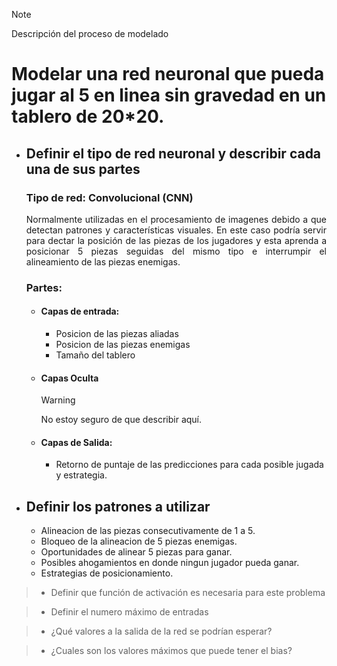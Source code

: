 >[!NOTE]
Descripción del proceso de modelado

# Modelar una red neuronal que pueda jugar al 5 en linea sin gravedad en un tablero de 20*20.

- ## Definir el tipo de red neuronal y describir cada una de sus partes
    ### Tipo de red: Convolucional (CNN)
    <div align="justify">
        Normalmente utilizadas en el procesamiento de imagenes debido a que detectan patrones y características visuales.
        En este caso podría servir para dectar la posición de las piezas de los jugadores y esta aprenda a posicionar 5 piezas seguidas del mismo tipo e interrumpir el alineamiento de las piezas enemigas.
    </div>

    ### Partes:
    - #### Capas de entrada:
        - Posicion de las piezas aliadas
        - Posicion de las piezas enemigas
        - Tamaño del tablero

    - #### Capas Oculta
        >[!WARNING]
        No estoy seguro de que describir aquí.
        
    - #### Capas de Salida:
        - Retorno de puntaje de las predicciones para cada posible jugada y estrategia.
        

 - ## Definir los patrones a utilizar
    - Alineacion de las piezas consecutivamente de 1 a 5.
    - Bloqueo de la alineacion de 5 piezas enemigas.
    - Oportunidades de alinear 5 piezas para ganar.
    - Posibles ahogamientos en donde ningun jugador pueda ganar.
    - Estrategias de posicionamiento.

>    - Definir que función de activación es necesaria para este problema

>    - Definir el numero máximo de entradas

>    - ¿Qué valores a la salida de la red se podrían esperar?

>    - ¿Cuales son los valores máximos que puede tener el bias?
